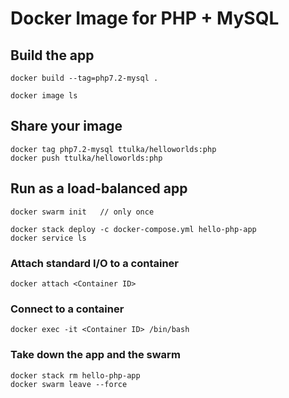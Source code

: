 # Docker Image for PHP + MySQL

## Build the app
```
docker build --tag=php7.2-mysql .

docker image ls
```

## Share your image
```
docker tag php7.2-mysql ttulka/helloworlds:php
docker push ttulka/helloworlds:php
```

## Run as a load-balanced app
```
docker swarm init	// only once

docker stack deploy -c docker-compose.yml hello-php-app
docker service ls
```

### Attach standard I/O to a container
```
docker attach <Container ID>
```

### Connect to a container
```
docker exec -it <Container ID> /bin/bash
```

### Take down the app and the swarm
```
docker stack rm hello-php-app
docker swarm leave --force
```
